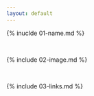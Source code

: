 ```yaml
---
layout: default
---
```


{% inuclde 01-name.md %}

<br>

{% include 02-image.md %}

<br>

{% include 03-links.md %}

